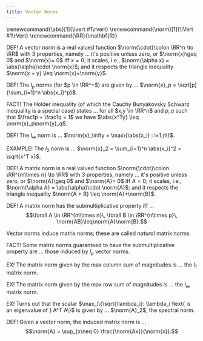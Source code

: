 ```yaml
---
title: Vector Norms
---
```


\renewcommand{\abs}[1]{\lvert #1\rvert}
\renewcommand{\norm}[1]{\lVert #1\rVert}
\renewcommand{\RR}{\mathbf{R}}

DEF! A vector norm is a real valued function $\norm{\cdot}\colon \RR^n \to \RR$ with $3$ properties, namely ... it's positive unless zero, or $\norm{x}\geq 0$ and $\norm{x}= 0$ iff $x=0$; it scales, i.e., $\norm{\alpha x} = \abs{\alpha}\cdot \norm{x}$; and it respects the triangle inequality $\norm{x + y} \leq \norm{x}+\norm{y}$.

DEF! The $l_p$ norms (for $p \in \RR^+$) are given by ... $\norm{x}_p = \sqrt[p]{\sum_{i=1}^n \abs{x_i}^p}$.

FACT! The Holder inequality (of which the Cauchy Bunyakovsky Schwarz inequality is a special case) states ... for all $x,y \in \RR^n$ and $p,q$ such that $\frac1p + \frac1q = 1$ we have $\abs{x^Ty} \leq \norm{x}_p\norm{y}_q$.

DEF! The $l_\infty$ norm is ... $\norm{x}_\infty = \max\{\abs{x_i} : i=1,n\}$.

EXAMPLE! The $l_2$ norm is ... $\norm{x}_2 = \sum_{i=1}^n \abs{x_i}^2 = \sqrt{x^T x}$.

DEF! A matrix norm is a real valued function $\norm{\cdot}\colon \RR^{m\times n} \to \RR$ with $3$ properties, namely ... it's positive unless zero, or $\norm{A}\geq 0$ and $\norm{A}= 0$ iff $A=0$; it scales, i.e., $\norm{\alpha A} = \abs{\alpha}\cdot \norm{A}$; and it respects the triangle inequality $\norm{A + B} \leq \norm{A}+\norm{B}$.

DEF! A matrix norm has the submultiplicative property iff ... $$\forall A \in \RR^{m\times n}\, \forall B \in \RR^{n\times p}\, \norm{AB}\leq\norm{A}\norm{B}.$$

Vector norms induce matrix norms; these are called *natural* matrix norms.

FACT! Some matrix norms guaranteed to have the submultiplicative property are ... those induced by $l_p$ vector norms.

EX! The matrix norm given by the max column sum of magnitudes is ... the $l_1$ matrix norm.

EX! The matrix norm given by the max row sum of magnitudes is ... the $l_\infty$ matrix norm.

EX! Turns out that the scalar $\max_i\{\sqrt{\lambda_i}: \lambda_i \text{ is an eigenvalue of } A^T A\}$ is given by ... $\norm{A}_2$, the spectral norm.

DEF! Given a vector norm, the induced matrix norm is ... $$\norm{A} = \sup_{x\neq 0} \frac{\norm{Ax}}{\norm{x}}.$$
